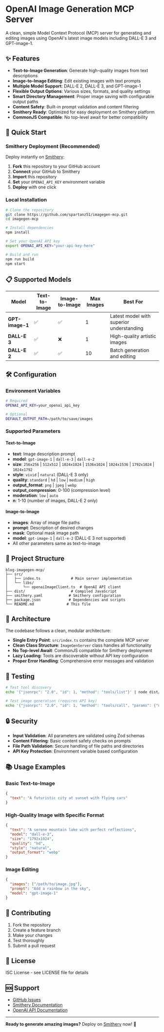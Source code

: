 # OpenAI Image Generation MCP Server

A clean, simple Model Context Protocol (MCP) server for generating and editing images using OpenAI's latest image models including DALL-E 3 and GPT-image-1.

## ✨ Features

- **Text-to-Image Generation**: Generate high-quality images from text descriptions
- **Image-to-Image Editing**: Edit existing images with text prompts
- **Multiple Model Support**: DALL-E 2, DALL-E 3, and GPT-image-1
- **Flexible Output Options**: Various sizes, formats, and quality settings
- **Smart Directory Management**: Proper image saving with configurable output paths
- **Content Safety**: Built-in prompt validation and content filtering
- **Smithery Ready**: Optimized for easy deployment on Smithery platform
- **CommonJS Compatible**: No top-level await for better compatibility

## 🚀 Quick Start

### Smithery Deployment (Recommended)

Deploy instantly on [Smithery](https://smithery.ai):

1. **Fork** this repository to your GitHub account
2. **Connect** your GitHub to Smithery
3. **Import** this repository
4. **Set** your `OPENAI_API_KEY` environment variable
5. **Deploy** with one click

### Local Installation

```bash
# Clone the repository
git clone https://github.com/spartanz51/imagegen-mcp.git
cd imagegen-mcp

# Install dependencies
npm install

# Set your OpenAI API key
export OPENAI_API_KEY="your-api-key-here"

# Build and run
npm run build
npm start
```

## 📋 Supported Models

| Model | Text-to-Image | Image-to-Image | Max Images | Best For |
|-------|---------------|----------------|------------|----------|
| **GPT-image-1** | ✅ | ✅ | 1 | Latest model with superior understanding |
| **DALL-E 3** | ✅ | ❌ | 1 | High-quality artistic images |
| **DALL-E 2** | ✅ | ✅ | 10 | Batch generation and editing |

## 🛠️ Configuration

### Environment Variables

```bash
# Required
OPENAI_API_KEY=your_openai_api_key

# Optional
DEFAULT_OUTPUT_PATH=/path/to/save/images
```

### Supported Parameters

#### Text-to-Image
- **text**: Image description prompt
- **model**: `gpt-image-1` | `dall-e-3` | `dall-e-2`
- **size**: `256x256` | `512x512` | `1024x1024` | `1536x1024` | `1024x1536` | `1792x1024` | `1024x1792`
- **style**: `vivid` | `natural` (DALL-E 3 only)
- **quality**: `standard` | `hd` | `low` | `medium` | `high`
- **output_format**: `png` | `jpeg` | `webp`
- **output_compression**: 0-100 (compression level)
- **moderation**: `low` | `auto`
- **n**: 1-10 (number of images, DALL-E 2 only)

#### Image-to-Image
- **images**: Array of image file paths
- **prompt**: Description of desired changes
- **mask**: Optional mask image path
- **model**: `gpt-image-1` | `dall-e-2` (DALL-E 3 not supported)
- All other parameters same as text-to-image

## 📁 Project Structure

```
blog-imagegen-mcp/
├── src/
│   ├── index.ts              # Main server implementation
│   └── libs/
│       └── openaiImageClient.ts  # OpenAI API client
├── dist/                     # Compiled JavaScript
├── smithery.yaml            # Smithery configuration
├── package.json             # Dependencies and scripts
└── README.md               # This file
```

## 🔧 Architecture

The codebase follows a clean, modular architecture:

- **Single Entry Point**: `src/index.ts` contains the complete MCP server
- **Clean Class Structure**: `ImageGenServer` class handles all functionality
- **No Top-level Await**: CommonJS compatible for Smithery deployment
- **Lazy Loading**: Tools are discoverable without API key configuration
- **Proper Error Handling**: Comprehensive error messages and validation

## 🧪 Testing

```bash
# Test tool discovery
echo '{"jsonrpc": "2.0", "id": 1, "method": "tools/list"}' | node dist/index.js

# Test image generation (requires API key)
echo '{"jsonrpc": "2.0", "id": 1, "method": "tools/call", "params": {"name": "text-to-image", "arguments": {"text": "A beautiful sunset"}}}' | OPENAI_API_KEY=your-key node dist/index.js
```

## 🔒 Security

- **Input Validation**: All parameters are validated using Zod schemas
- **Content Filtering**: Basic content safety checks on prompts
- **File Path Validation**: Secure handling of file paths and directories
- **API Key Protection**: Environment variable based configuration

## 📚 Usage Examples

### Basic Text-to-Image
```json
{
  "text": "A futuristic city at sunset with flying cars"
}
```

### High-Quality Image with Specific Format
```json
{
  "text": "A serene mountain lake with perfect reflections",
  "model": "dall-e-3",
  "size": "1792x1024",
  "quality": "hd",
  "style": "natural",
  "output_format": "webp"
}
```

### Image Editing
```json
{
  "images": ["/path/to/image.jpg"],
  "prompt": "Add a rainbow in the sky",
  "model": "gpt-image-1"
}
```

## 🤝 Contributing

1. Fork the repository
2. Create a feature branch
3. Make your changes
4. Test thoroughly
5. Submit a pull request

## 📄 License

ISC License - see LICENSE file for details

## 🆘 Support

- [GitHub Issues](https://github.com/spartanz51/imagegen-mcp/issues)
- [Smithery Documentation](https://smithery.ai/docs)
- [OpenAI API Documentation](https://platform.openai.com/docs/api-reference/images)

---

**Ready to generate amazing images?** Deploy on [Smithery](https://smithery.ai) now! 🚀 